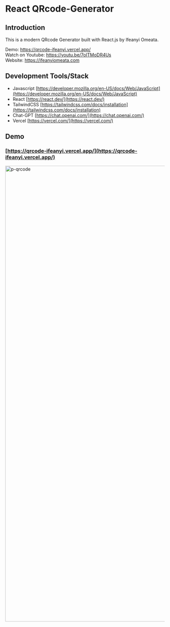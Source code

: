 # React QRcode-Generator

## Introduction

This is a modern QRcode Generator built with React.js by Ifeanyi Omeata.

Demo: https://qrcode-ifeanyi.vercel.app/ <br>
Watch on Youtube: https://youtu.be/7oITMoDR4Us <br>
Website: https://ifeanyiomeata.com <br>

## Development Tools/Stack

- Javascript [https://developer.mozilla.org/en-US/docs/Web/JavaScript](https://developer.mozilla.org/en-US/docs/Web/JavaScript)
- React [https://react.dev/](https://react.dev/)
- TailwindCSS [https://tailwindcss.com/docs/installation](https://tailwindcss.com/docs/installation)
- Chat-GPT [https://chat.openai.com/](https://chat.openai.com/)
- Vercel [https://vercel.com/](https://vercel.com/)

## Demo

### [https://qrcode-ifeanyi.vercel.app/](https://qrcode-ifeanyi.vercel.app/)

<img width="1440" alt="p-qrcode" src="https://user-images.githubusercontent.com/32337103/209725778-93352d46-9357-40f0-b8fe-a51cfb78bb6f.png">


